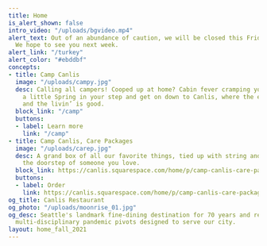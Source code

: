 ```yaml
---
title: Home
is_alert_shown: false
intro_video: "/uploads/bgvideo.mp4"
alert_text: Out of an abundance of caution, we will be closed this Friday and Saturday.
  We hope to see you next week.
alert_link: "/turkey"
alert_color: "#ebddbf"
concepts:
- title: Camp Canlis
  image: "/uploads/campy.jpg"
  desc: Calling all campers! Cooped up at home? Cabin fever cramping your style? Put
    a little Spring in your step and get on down to Canlis, where the eatin’ is easy
    and the livin’ is good.
  block_link: "/camp"
  buttons:
  - label: Learn more
    link: "/camp"
- title: Camp Canlis, Care Packages
  image: "/uploads/carep.jpg"
  desc: A grand box of all our favorite things, tied up with string and mailed to
    the doorstep of someone you love.
  block_link: https://canlis.squarespace.com/home/p/camp-canlis-care-package
  buttons:
  - label: Order
    link: https://canlis.squarespace.com/home/p/camp-canlis-care-package
og_title: Canlis Restaurant
og_photo: "/uploads/moonrise_01.jpg"
og_desc: Seattle's landmark fine-dining destination for 70 years and recent home to
  multi-disciplinary pandemic pivots designed to serve our city.
layout: home_fall_2021
---
```


